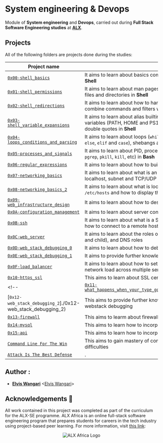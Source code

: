 # System engineering & Devops

Module of **System engineering** and **Devops**, carried out during **Full Stack Software Engineering studies** at **[ALX](https://www.alxafrica.com/)**.

## Projects
All of the following folders are projects done during the studies:

| Project name | Description |
| ------------ | ----------- |
| [`0x00-shell_basics`](https://github.com/elviswangari/alx-system_engineering-devops/edit/main/0x00-shell_basics) | It aims to learn about basics commands, navigation, files and directories in **Shell** |
| [`0x01-shell_permissions`](https://github.com/elviswangari/alx-system_engineering-devops/edit/main/0x01-shell_permissions) | It aims to learn about man pages, permissions (owner, group and other) of files and directories in **Shell** |
| [`0x02-shell_redirections`](https://github.com/elviswangari/alx-system_engineering-devops/edit/main/0x02-shell_redirections) | It aims to learn about how to handle standard input and output and how to combine commands and filters with redirections in **Shell** |
| [`0x03-shell_variable_expansions`](https://github.com/elviswangari/alx-system_engineering-devops/edit/main/0x03-shell_variables_expansions) | It aims to learn about alias builtin, help builtin, local, global and reserved variables (PATH, HOME and PS1), special parameters `$?` and single an double quotes in **Shell** |
| [`0x04-loops_conditions_and_parsing`](https://github.com/elviswangari/alx-system_engineering-devops/edit/main/0x04-loops_conditions_and_parsing) | It aims to learn about loops (`while`, `until` and `for`), condition statements (`if`, `else`, `elif` and `case`), shebangs and how to create SSH keys with **Bash** |
| [`0x05-processes_and_signals`](https://github.com/elviswangari/alx-system_engineering-devops/edit/main/0x05-processes_and_signals) | It aims to learn about PID, processes and commands that handles them (`ps`, `pgrep`, `pkill`, `kill`, etc) in **Bash** |
| [`0x06-regular_expressions`](https://github.com/elviswangari/alx-system_engineering-devops/edit/main/0x06-regular_expressions) | It aims to learn about how to build a regular expression |
| [`0x07-networking_basics`](https://github.com/elviswangari/alx-system_engineering-devops/edit/main/0x07-networking_basics) | It aims to learn about what is an OSI model, LAN, WAN, IP address, localhost, subnet and TCP/UDP |
| [`0x08-networking_basics_2`](https://github.com/elviswangari/alx-system_engineering-devops/edit/main/0x08-networking_basics_2) | It aims to learn about what is localhost/127.0.0.1, what is 0.0.0.0, what is `/etc/hosts` and how to display the machine's active network interfaces |
| [`0x09-web_infrastructure_design`](https://github.com/elviswangari/alx-system_engineering-devops/edit/main/0x09-web_infrastructure_design) | It aims to learn about how to design a Web Infrastructure |
| [`0x0A-configuration_management`](https://github.com/elviswangari/alx-system_engineering-devops/edit/main/0x0A-configuration_management) | It aims to learn about server configuration management using **Puppet** |
| [`0x0B-ssh`](https://github.com/elviswangari/alx-system_engineering-devops/edit/main/0x0B-ssh) | It aims to learn about what is a SSH, how to create an SSH RSA key pair and how to connect to a remote host using SSH |
| [`0x0C-web_server`](https://github.com/elviswangari/alx-system_engineering-devops/edit/main/0x0C-web_server) | It aims to learn about the roles of web servers and their processes (parent and child), and DNS roles |
| [`0x0D-web_stack_debugging_0`](https://github.com/elviswangari/alx-system_engineering-devops/edit/main/0x0D-web_stack_debugging_0) | It aims to learn about how to debug a webstack |
| [`0x0E-web_stack_debugging_1`](https://github.com/elviswangari/alx-system_engineering-devops/edit/main/0x0E-web_stack_debugging_1) | It aims to provide further knowledge on how to debug a webstack |
| [`0x0F-load_balancer`](https://github.com/elviswangari/alx-system_engineering-devops/edit/main/0x0F-load_balancer) | It aims to learn about how to setup and use a load balancer distributing network load across multiple servers |
| [`0x10-https_ssl`](https://github.com/elviswangari/alx-system_engineering-devops/edit/main/0x10-https_ssl) | This aims to learn about SSL certificates and authentication |
<!--| [`0x11-what_happens_when_your_type_google_com_in_your_browser_and_press_enter`](./0x11-what_happens_when_your_type_google_com_in_your_browser_and_press_enter) | This aims to write an article explaining the intricacies of what happens when one makes a google search |
| [`0x12-web_stack_debugging_2`]./0x12-web_stack_debugging_2) | This aims to provide further knowledge of what was previously learned in webstack debugging |
| [`0x13-firewall`](./0x13-firewall) | This aims to learm about firewalls and how to set them up for servers |
| [`0x14-mysql`](./0x14-mysql) | This aims to learn how to incorporate the use of MySQL in this module |
| [`0x15-api`](./0x15-api) | This aims to learn how to incorporate the use of api in this module --> |
| [`Command Line For The Win`](./command_line_for_the_win) |  This aims to gain mastery of command line commands across different difficulties |
| [`Attack Is The Best Defense`](./attack_is_the_best_defense) | .  |

## Author :
* **[Elvis Wangari](https://twitter.com/elvis_wangari)** <[Elvis Wangari](https://github.com/elviswangari)>

## Acknowledgements :pray:

All work contained in this project was completed as part of the curriculum for the ALX-SE programme. ALX Africa is an online full-stack software engineering program that prepares students for careers in the tech industry using project-based peer learning. For more information, visit [this link](https://www.alxafrica.com//):


<p align="center">
  <img src="http://www.alxafrica.com/wp-content/uploads/2022/01/header-logo.png"
    alt="ALX Africa Logo"
  >
  </p>
